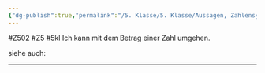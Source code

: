 ```yaml
---
{"dg-publish":true,"permalink":"/5. Klasse/5. Klasse/Aussagen, Zahlensysteme/Betrag einer Zahl/"}
---
```


#Z502 #Z5 #5kl
Ich kann mit dem Betrag einer Zahl umgehen.

siehe auch:
___
